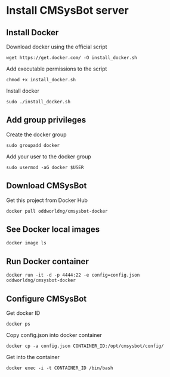 # Install CMSysBot server

## Install Docker

Download docker using the official script

`wget https://get.docker.com/ -O install_docker.sh`

Add executable permissions to the script

`chmod +x install_docker.sh`

Install docker

`sudo ./install_docker.sh`

## Add group privileges

Create the docker group

`sudo groupadd docker`

Add your user to the docker group

`sudo usermod -aG docker $USER`

## Download CMSysBot

Get this project from Docker Hub

`docker pull oddworldng/cmsysbot-docker`

## See Docker local images
`docker image ls`

## Run Docker container
`docker run -it -d -p 4444:22 -e config=config.json oddworldng/cmsysbot-docker`

## Configure CMSysBot

Get docker ID

`docker ps`

Copy config.json into docker container

`docker cp -a config.json CONTAINER_ID:/opt/cmsysbot/config/`

Get into the container

`docker exec -i -t CONTAINER_ID /bin/bash`
